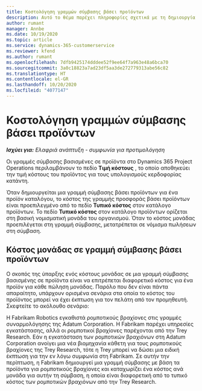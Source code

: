 ```yaml
---
title: Κοστολόγηση γραμμών σύμβασης βάσει προϊόντων
description: Αυτό το θέμα παρέχει πληροφορίες σχετικά με τη δημιουργία
author: rumant
manager: Annbe
ms.date: 10/19/2020
ms.topic: article
ms.service: dynamics-365-customerservice
ms.reviewer: kfend
ms.author: rumant
ms.openlocfilehash: 7dfb9425174dddee52f9ee64f7a963e48a6bca70
ms.sourcegitcommit: 3a0c18823a7ad23df5aa3de272779313abe56c82
ms.translationtype: HT
ms.contentlocale: el-GR
ms.lasthandoff: 10/20/2020
ms.locfileid: "4077147"
---
```

# <a name="costing-product-based-contract-lines"></a>Κοστολόγηση γραμμών σύμβασης βάσει προϊόντων

_**Ισχύει για:** Ελαφριά ανάπτυξη - συμφωνία για προτιμολόγηση_


Οι γραμμές σύμβασης βασισμένες σε προϊόντα στο Dynamics 365 Project Operations περιλαμβάνουν το πεδίο **Τιμή κόστους** , το οποίο αποθηκεύει την τιμή κόστους του προϊόντος για τους υπολογισμούς κερδοφορίας κατάντη.

Όταν δημιουργείται μια γραμμή σύμβασης βάσει προϊόντων για ένα προϊόν καταλόγου, το κόστος της γραμμής προσφοράς βάσει προϊόντων είναι προεπιλεγμένο από το πεδίο **Τυπικό κόστος** στον κατάλογο προϊόντων. Το πεδίο **Τυπικό κόστος** στον κατάλογο προϊόντων ορίζεται στη βασική νομισματική μονάδα του οργανισμού. Όταν το κόστος μονάδας προεπιλέγεται στη γραμμή σύμβασης, μετατρέπεται σε νόμισμα πωλήσεων στη σύμβαση.

## <a name="unit-cost-on-a-product-based-contract-line"></a>Κόστος μονάδας σε γραμμή σύμβασης βάσει προϊόντων

Ο σκοπός της ύπαρξης ενός κόστους μονάδας σε μια γραμμή σύμβασης βασισμένης σε προϊόντα είναι να επιτρέπεται διαφορετικό κόστος για ένα προϊόν για κάθε πώληση μονάδας. Παρόλο που δεν είναι πάντα απαραίτητο, υπάρχουν ορισμένα σενάρια στα οποία το κόστος του προϊόντος μπορεί να έχει έκπτωση για τον πελάτη από τον προμηθευτή. Σκεφτείτε το ακόλουθο σενάριο:

Η Fabrikam Robotics εγκαθιστά ρομποτικούς βραχίονες στις γραμμές συναρμολόγησης της Adatum Corporation. Η Fabrikam παρέχει υπηρεσίες εγκατάστασης, αλλά οι ρομποτικοί βραχίονες παρέχονται από την Trey Research. Εάν η εγκατάσταση των ρομποτικών βραχιόνων στη Adatum Corporation ανοίγει μια νέα βιομηχανία κάθετη για τους ρομποτικούς βραχίονες της Trey Research, τότε η Trey μπορεί να δώσει μια ειδική έκπτωση για την εν λόγω συμφωνία στη Fabrikam. Σε αυτήν την περίπτωση, η Fabrikam δημιουργεί μια γραμμή σύμβασης με βάση τα προϊόντα για ρομποτικούς βραχίονες και καταχωρίζει ένα κόστος ανά μονάδα για αυτήν τη σύμβαση, η οποία είναι διαφορετική από το τυπικό κόστος των ρομποτικών βραχιόνων από την Trey Research.

